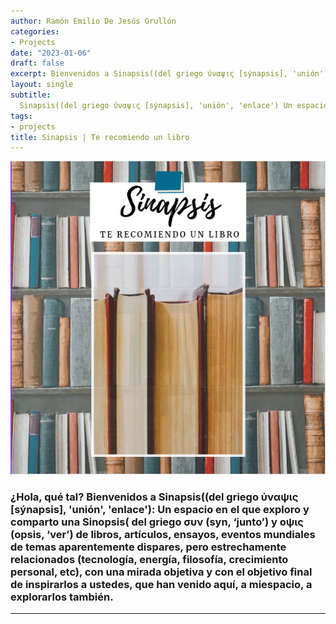```yaml
---
author: Ramón Emilio De Jesús Grullón
categories:
- Projects
date: "2023-01-06"
draft: false
excerpt: Bienvenidos a Sinapsis((del griego ύναψις [sýnapsis], 'unión', 'enlace') Un espacio en el que exploro y comparto una Sinopsis( del griego συν (syn, ‘junto’) y οψις (opsis, ‘ver’) de libros, artículos y ensayos.
layout: single
subtitle: 
  Sinapsis((del griego ύναψις [sýnapsis], 'unión', 'enlace') Un espacio en el que exploro y comparto una Sinopsis( del griego συν (syn, ‘junto’) y οψις (opsis, ‘ver’) de libros, artículos y ensayos.
tags:
- projects
title: Sinapsis | Te recomiendo un libro
---
```


![Sinapsis](featured-hex.png)

### ¿Hola, qué tal? Bienvenidos a Sinapsis((del griego ύναψις [sýnapsis], 'unión', 'enlace'): Un espacio en el que exploro y comparto una Sinopsis( del griego συν (syn, ‘junto’) y οψις (opsis, ‘ver’) de libros, artículos, ensayos, eventos mundiales de temas aparentemente dispares, pero estrechamente relacionados (tecnología, energía, filosofía, crecimiento personal, etc), con una mirada objetiva y con el objetivo final de inspirarlos a ustedes, que han venido aquí, a miespacio, a explorarlos también.  



---


